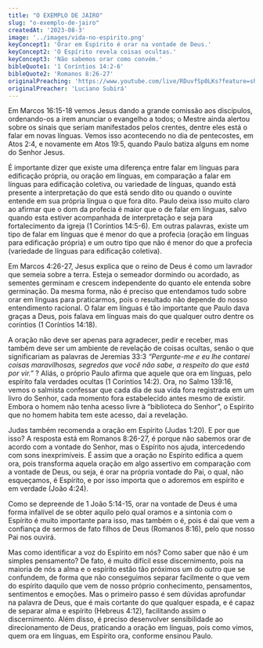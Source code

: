 ```yaml
---
title: "O EXEMPLO DE JAIRO"
slug: "o-exemplo-de-jairo"
createdAt: '2023-08-3'
image: '../images/vida-no-espirito.png'
keyConcept1: 'Orar em Espírito é orar na vontade de Deus.'
keyConcept2: 'O Espírito revela coisas ocultas.'
keyConcept3: 'Não sabemos orar como convém.'
bibleQuote1: '1 Coríntios 14:2-6'
bibleQuote2: 'Romanos 8:26-27'
originalPreaching: 'https://www.youtube.com/live/RDuvfSp0LKs?feature=share'
originalPreacher: 'Luciano Subirá'
---
```


Em Marcos 16:15-18 vemos Jesus dando a grande comissão aos discípulos, ordenando-os a irem anunciar o evangelho a todos; o Mestre ainda alertou sobre os sinais que seriam manifestados pelos crentes, dentre eles está o falar em novas línguas. Vemos isso acontecendo no dia de pentecostes, em Atos 2:4, e novamente em Atos 19:5, quando Paulo batiza alguns em nome do Senhor Jesus.

É importante dizer que existe uma diferença entre <span>falar em línguas para edificação própria</span>, ou oração em línguas, em comparação a <span>falar em línguas para edificação coletiva</span>, ou variedade de línguas, quando está presente a interpretação do que está sendo dito ou quando o ouvinte entende em sua própria língua o que fora dito. Paulo deixa isso muito claro ao afirmar que o dom da profecia é maior que o de falar em línguas, <span>salvo</span> quando esta estiver acompanhada de interpretação e seja para fortalecimento da igreja (1 Coríntios 14:5-6). Em outras palavras, existe um tipo de falar em línguas que é menor do que a profecia (oração em línguas para edificação própria) e um outro tipo que não é menor do que a profecia (variedade de línguas para edificação coletiva).

Em Marcos 4:26-27, Jesus explica que o reino de Deus é como um lavrador que semeia sobre a terra. Esteja o semeador dormindo ou acordado, as sementes germinam e crescem <span>independente do quanto ele entenda sobre germinação</span>. Da mesma forma, não é preciso que entendamos tudo sobre orar em línguas para praticarmos, pois o resultado não depende do nosso entendimento racional. O falar em línguas é tão importante que Paulo dava graças a Deus, pois falava em línguas mais do que qualquer outro dentre os coríntios (1 Coríntios 14:18).

A oração não deve ser apenas para agradecer, pedir e receber, <span>mas também deve ser um ambiente de revelação de coisas ocultas</span>, senão o que significariam as palavras de Jeremias 33:3 _“Pergunte-me e eu lhe contarei coisas maravilhosas, segredos que você não sabe, a respeito do que está por vir.”_ ? Aliás, o próprio Paulo afirma que aquele que ora em línguas, <span>pelo espírito fala verdades ocultas</span> (1 Coríntios 14:2). Ora, no Salmo 139:16, vemos o salmista confessar que cada dia de sua vida fora registrada em um livro do Senhor, cada momento fora estabelecido antes mesmo de existir. Embora o homem não tenha acesso livre à “biblioteca do Senhor”, o Espírito que no homem habita tem este acesso, daí a revelação.

Judas também recomenda a oração em Espírito (Judas 1:20). E por que isso? A resposta está em Romanos 8:26-27, é porque <span>não sabemos orar de acordo com a vontade do Senhor</span>, mas o Espírito nos ajuda, intercedendo com sons inexprimíveis. É assim que a oração no Espírito edifica a quem ora, pois transforma aquela oração em algo assertivo em comparação com a vontade de Deus, ou seja, é orar na própria vontade do Pai, o qual, não esqueçamos, é Espírito, e por isso importa que o adoremos em espírito e em verdade (João 4:24). 

Como se depreende de 1 João 5:14-15, orar na vontade de Deus é uma forma infalível de se obter aquilo pelo qual oramos e a sintonia com o Espírito é muito importante para isso, mas também o é, pois é daí que vem a confiança de sermos de fato filhos de Deus (Romanos 8:16), pelo que nosso Pai nos ouvirá.

Mas como identificar a voz do Espírito em nós? Como saber que não é um simples pensamento? De fato, é muito difícil esse discernimento, pois na maioria de nós <span>a alma e o espírito estão tão próximos um do outro que se confundem</span>, de forma que não conseguimos separar facilmente o que vem do espírito daquilo que vem de nosso próprio conhecimento, pensamentos, sentimentos e emoções. Mas o primeiro passo é sem dúvidas aprofundar na palavra de Deus, que é mais cortante do que qualquer espada, e é capaz de separar alma e espírito (Hebreus 4:12), facilitando assim o discernimento. Além disso, é preciso desenvolver sensibilidade ao direcionamento de Deus, praticando a oração em línguas, pois como vimos, quem ora em línguas, em Espírito ora, conforme ensinou Paulo.

<!--stackedit_data:
eyJoaXN0b3J5IjpbLTk1NTI5OTUxOV19
-->